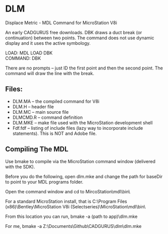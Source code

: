 # DLM
Displace Metric - MDL Command for MicroStation V8i

<p>
An early CADGURUS free downloads. DBK draws a duct break (or continuation) between two points. 
The command does not use dynamic display and it uses the active symbology.
</p>

<p>
LOAD: MDL LOAD DBK<br>
COMMAND: DBK<br>
</p>
<p>
There are no prompts – just ID the first point and then the second point. The command will draw the line with the break.
</p>

## Files:
<ul>
<li>DLM.MA – the compiled command for V8i</li>
<li>DLM.H – header file</li>
<li>DLM.MC – main source file</li>
<li>DLMCMD.R – command definition</li>
<li>DLM.MKE – make file used with the MicroStation development shell</li>
<li>Fdf.fdf – listing of include files (lazy way to incorporate include statements). This is NOT and Adobe file.</li>
</ul>

## Compiling The MDL
Use bmake to compile via the MicroStation command window (delivered with the SDK).

Before you do the following, open dlm.mke and change the path for baseDir to point to your MDL programs folder.

Open the command window and cd to MircoStation\mdl\bin\

For a standard MicroStation install, that is C:\Program Files (x86)\Bentley\MicroStation V8i (Selectseries)\MicroStation\mdl\bin\

From this location you can run, bmake -a (path to app)\dlm.mke

For me, bmake -a Z:\Documents\Github\CADGURUS\dlm\dlm.mke
